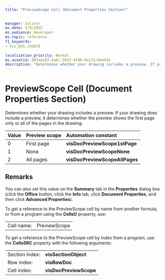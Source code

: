 ```yaml
---
title: "PreviewScope Cell (Document Properties Section)"
 
 
manager: soliver
ms.date: 3/9/2015
ms.audience: Developer
ms.topic: reference
f1_keywords:
- Vis_DSS.chm820
 
localization_priority: Normal
ms.assetid: d03ae1b3-da6c-56d3-4f96-6e131c04e93e
description: "Determines whether your drawing includes a preview. If your drawing does include a preview, it determines whether the preview shows the first page only or all of the pages in the drawing."
---
```


# PreviewScope Cell (Document Properties Section)

Determines whether your drawing includes a preview. If your drawing does include a preview, it determines whether the preview shows the first page only or all of the pages in the drawing.
  
|**Value**|**Preview scope**|**Automation constant**|
|:-----|:-----|:-----|
| 0  <br/> | First page  <br/> |**visDocPreviewScope1stPage** <br/> |
| 1  <br/> | None  <br/> |**visDocPreviewScopeNone** <br/> |
| 2  <br/> | All pages  <br/> |**visDocPreviewScopeAllPages** <br/> |
   
## Remarks

You can also set this value on the **Summary** tab in the **Properties** dialog box (click the **Office** button, click the **Info** tab, click **Document Properties**, and then click **Advanced Properties**).
  
To get a reference to the PreviewScope cell by name from another formula, or from a program using the **CellsU** property, use: 
  
|||
|:-----|:-----|
| Cell name:  <br/> | PreviewScope  <br/> |
   
To get a reference to the PreviewScope cell by index from a program, use the **CellsSRC** property with the following arguments: 
  
|||
|:-----|:-----|
| Section index:  <br/> |**visSectionObject** <br/> |
| Row index:  <br/> |**visRowDoc** <br/> |
| Cell index:  <br/> |**visDocPreviewScope** <br/> |
   

